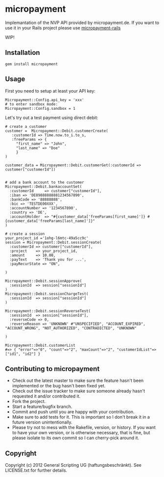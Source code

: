 # micropayment

Implemantation of the NVP API provided by micropayment.de.
If you want to use it in your Rails project please use [micropayment-rails](https://github.com/GeneralScripting/micropayment-rails)


WIP!

## Installation

    gem install micropayment

## Usage

First you need to setup at least your API key:

    Micropayment::Config.api_key = 'xxx'
    # to enter sandbox mode:
    Micropayment::Config.sandbox = 1

Let's try out a test payment using direct debit:

```
# create a customer
customer =  Micropayment::Debit.customerCreate(
   :customerId => Time.now.to_i.to_s, 
   :freeParams => {
     "first_name" => "John", 
     "last_name" => "Doe"
     }
)

customer_data = Micropayment::Debit.customerGet(:customerId => customer["customerId"])


# add a bank account to the customer
Micropayment::Debit.bankaccountSet(
  :customerId     => customer["customerId"],
  :iban => 'DE89888888881234567890', 
  :bankCode => '88888888',
  :bic => 'TESTDE00XXX',
  :accountNumber => '1234567890',
  :country => 'DE',
  :accountHolder  => "#{customer_data['freeParams[first_name]']} #{customer_data['freeParams[last_name]']}"
)

# create a session
your_project_id ='1ohg-l6mtc-49a5cc9c' 
session = Micropayment::Debit.sessionCreate(
  :customerId => customer["customerId"],
  :project    => your_project_id,
  :amount     => 10.00,
  :payText    => 'Thank you for ...',
  :payRecurState => "ON",
  
)

Micropayment::Debit.sessionApprove(
  :sessionId  => session["sessionId"]
)
Micropayment::Debit.sessionChargeTest(
  :sessionId  => session["sessionId"]
)

Micropayment::Debit.sessionReverseTest(
  :sessionId  => session["sessionId"],
  :reverseCode => 0,
  :reverseReason => 'UNKNOWN' #"UNSPECIFIED", "ACCOUNT_EXPIRED", "ACCOUNT_WRONG", "NOT_AUTHORIZED", "CONTRADICTED", "UNKNOWN"
 
)
```

```
Micropayment::Debit.customerList
#=> { "error"=>"0", "count"=>"2", "maxCount"=>"2", "customerIdList"=>["id1", "id2"] }
```


## Contributing to micropayment
 
* Check out the latest master to make sure the feature hasn't been implemented or the bug hasn't been fixed yet.
* Check out the issue tracker to make sure someone already hasn't requested it and/or contributed it.
* Fork the project.
* Start a feature/bugfix branch.
* Commit and push until you are happy with your contribution.
* Make sure to add tests for it. This is important so I don't break it in a future version unintentionally.
* Please try not to mess with the Rakefile, version, or history. If you want to have your own version, or is otherwise necessary, that is fine, but please isolate to its own commit so I can cherry-pick around it.

## Copyright

Copyright (c) 2012 General Scripting UG (haftungsbeschränkt). See LICENSE.txt for further details.

